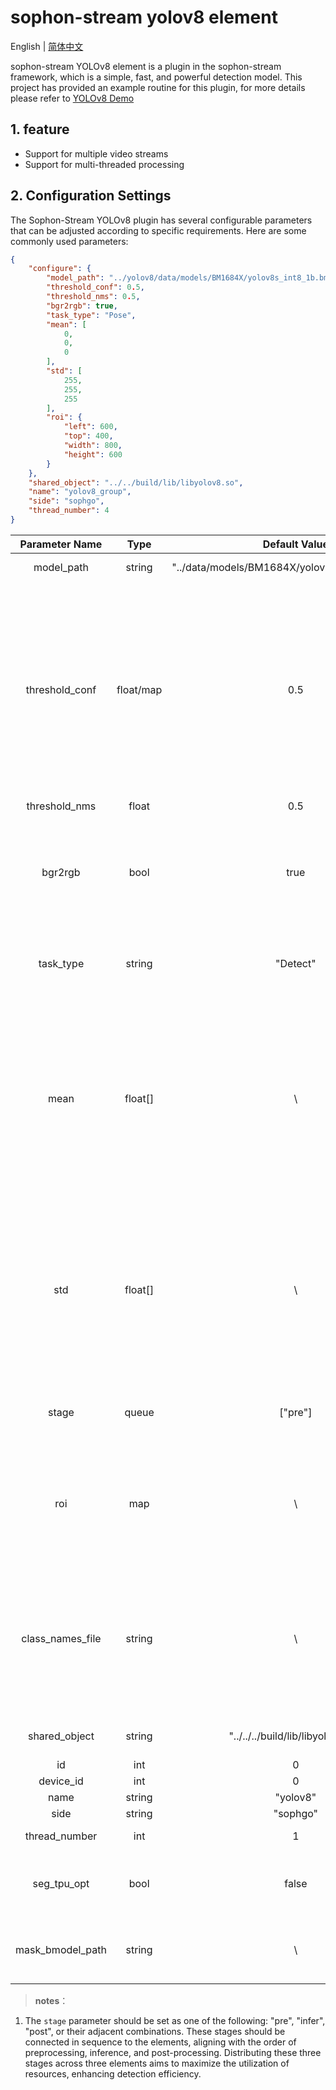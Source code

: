 # sophon-stream yolov8 element

English | [简体中文](README.md)

sophon-stream YOLOv8 element is a plugin in the sophon-stream framework, which is a simple, fast, and powerful detection model. This project has provided an example routine for this plugin, for more details please refer to [YOLOv8 Demo](../../../samples/yolov8/README_EN.md)

## 1. feature
* Support for multiple video streams
* Support for multi-threaded processing

## 2. Configuration Settings
The Sophon-Stream YOLOv8 plugin has several configurable parameters that can be adjusted according to specific requirements. Here are some commonly used parameters:

```json
{
    "configure": {
        "model_path": "../yolov8/data/models/BM1684X/yolov8s_int8_1b.bmodel",
        "threshold_conf": 0.5,
        "threshold_nms": 0.5,
        "bgr2rgb": true,
        "task_type": "Pose",
        "mean": [
            0,
            0,
            0
        ],
        "std": [
            255,
            255,
            255
        ],
        "roi": {
            "left": 600,
            "top": 400,
            "width": 800,
            "height": 600
        }
    },
    "shared_object": "../../build/lib/libyolov8.so",
    "name": "yolov8_group",
    "side": "sophgo",
    "thread_number": 4
}
```

|      Parameter Name    |    Type    | Default Value | Description |
|:-------------:| :-------: | :------------------:| :------------------------:|
|  model_path  |   string   | "../data/models/BM1684X/yolov8s_int8_1b.bmodel" | yolov8 model path |
|  threshold_conf   |   float/map   | 0.5 | Object detection confidence threshold. When set as a float number, all categories share the same threshold. When set as a map, different categories can have different thresholds. In second case, it's necessary to correctly set the class_names_file. |
|  threshold_nms  |   float   | 0.5 | NMS Threshold |
|  bgr2rgb  |   bool   | true | The images decoded by the decoder are in the default BGR format. whether a need to convert the images to the RGB format |
|  task_type   | string | "Detect" | yolov8 alg type, supports "Detect", "Cls", "Pose" and "Seg" |
|  mean  |   float[]   | \ | The image preprocessing requires mean values in an array of length 3. The formula used for calculation is `y=(x-mean)/std` . When bgr2rgb is set to true, the array should be in RGB order; otherwise, it should be in BGR order. |
|  std  |   float[]   | \ | The image preprocessing involves variance values in an array of length 3. The calculation method remains the same. When bgr2rgb is set to true, the array should be in RGB order; otherwise, it should be in BGR order. |
|  stage    |   queue   | ["pre"]  | The three stages include preprocessing, inference, and postprocessing. |
| roi | map | \ | Predefined ROI; when this parameter is configured, processing will only be applied to the region obtained from the ROI box. |
| class_names_file | string | \ | When threshold_conf is float , it doesn't take effect and can be left unset. However, when threshold_conf is set as a map, it is activated, requiring the path to the class name file. |
|  shared_object |   string   |  "../../../build/lib/libyolov8.so"  | libyolov8 dynamic library path |
|     id      |    int       | 0  | element id |
|  device_id  |    int       |  0 | tpu device id |
|     name    |    string     | "yolov8" | element name |
|     side    |    string     | "sophgo"| device type |
| thread_number |    int     | 1 | Number of the thread |
| seg_tpu_opt |    bool     | false | Yolov8_seg Specifies whether to use the TPU for post-processing |
| mask_bmodel_path |    string     | \ | The bmodel path of TPU post-processing when seg_tpu_opt is true |

> **notes**：
1. The `stage` parameter should be set as one of the following: "pre", "infer", "post", or their adjacent combinations. These stages should be connected in sequence to the elements, aligning with the order of preprocessing, inference, and post-processing. Distributing these three stages across three elements aims to maximize the utilization of resources, enhancing detection efficiency.